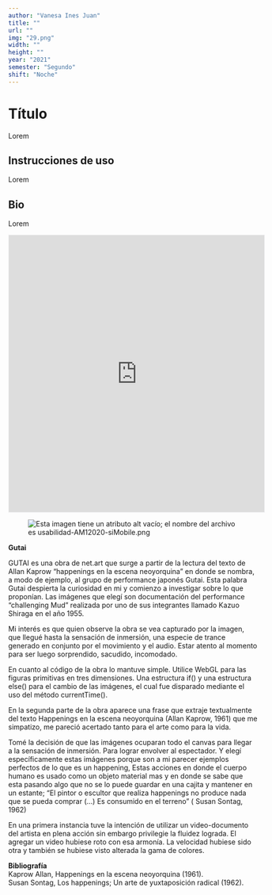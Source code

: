 ```yaml
---
author: "Vanesa Ines Juan"
title: ""
url: ""
img: "29.png"
width: ""
height: ""
year: "2021"
semester: "Segundo"
shift: "Noche"
---
```


<p></p>

# Título

Lorem 

## Instrucciones de uso 

Lorem

## Bio

Lorem

<!-- wp:html -->
<p align="center"><iframe scrolling="no" style="width:517px; margin:0 auto!important;border: 1px solid #F2F2F3; z-index: 100;" src="
https://editor.p5js.org/Halito/full/hZg8KUtie
" width="517" height="559" frameborder="0"></iframe></p>
<!-- /wp:html -->

<!-- wp:image {"align":"center"} -->
<div class="wp-block-image"><figure class="aligncenter"><img src="https://am1-lacabanne.atamvirtual.com.ar/wp-content/uploads/2020/12/usabilidad-AM12020-siMobile.png" alt="Esta imagen tiene un atributo alt vacío; el nombre del archivo es usabilidad-AM12020-siMobile.png"/></figure></div>
<!-- /wp:image -->

<p><strong>Gutai</strong></p>
<p>GUTAI es una obra de net.art que surge a partir de la lectura del texto de Allan Kaprow “happenings en la escena neoyorquina” en donde se nombra, a modo de ejemplo, al grupo de performance japonés Gutai. Esta palabra Gutai despierta la curiosidad en mi y comienzo a investigar sobre lo que proponían. Las imágenes que elegí son documentación del performance “challenging Mud” realizada por uno de sus integrantes llamado Kazuo Shiraga en el año 1955.</p>
<p>Mi interés es que quien observe la obra se vea capturado por la imagen, que llegué hasta la sensación de inmersión, una especie de trance generado en conjunto por el movimiento y el audio. Estar atento al momento para ser luego sorprendido, sacudido, incomodado.</p>
<p>En cuanto al código de la obra lo mantuve simple. Utilice WebGL para las figuras primitivas en tres dimensiones. Una estructura if() y una estructura else() para el cambio de las imágenes, el cual fue disparado mediante el uso del método currentTime().</p>
<p>En la segunda parte de la obra aparece una frase que extraje textualmente del texto Happenings en la escena neoyorquina (Allan Kaprow, 1961) que me simpatizo, me pareció acertado tanto para el arte como para la vida.</p>
<p>Tomé la decisión de que las imágenes ocuparan todo el canvas para llegar a la sensación de inmersión. Para lograr envolver al espectador. Y elegí específicamente estas imágenes porque son a mi parecer ejemplos perfectos de lo que es un happening, Estas acciones en donde el cuerpo humano es usado como un objeto material mas y en donde se sabe que esta pasando algo que no se lo puede guardar en una cajita y mantener en un estante; “El pintor o escultor que realiza happenings no produce nada que se pueda comprar (…) Es consumido en el terreno” ( Susan Sontag, 1962)</p>
<p>En una primera instancia tuve la intención de utilizar un video-documento del artista en plena acción sin embargo privilegie la fluidez lograda. El agregar un video hubiese roto con esa armonía. La velocidad hubiese sido otra y también se hubiese visto alterada la gama de colores.</p>
<p><strong>Bibliografía</strong><br>Kaprow Allan, Happenings en la escena neoyorquina (1961).<br>Susan Sontag, Los happenings; Un arte de yuxtaposición radical (1962).</p>